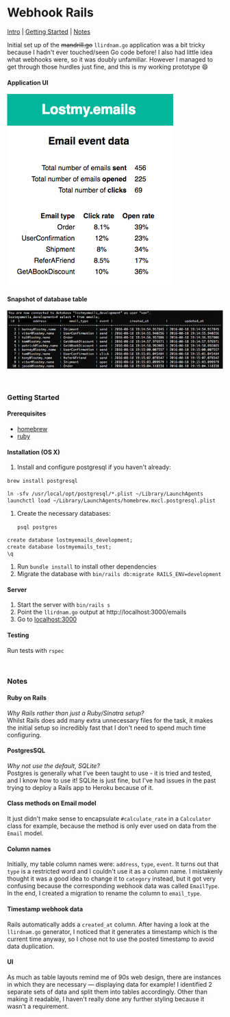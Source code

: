 # Webhook Rails
[Intro](#webhook-rails) | [Getting Started](#getting-started) | [Notes](#notes)

Initial set up of the ~~mandrill.go~~ `llirdnam.go` application was a bit tricky because I hadn't ever touched/seen Go code before! I also had little idea what webhooks were, so it was doubly unfamiliar. However I managed to get through those hurdles just fine, and this is my working prototype :smile:
&nbsp;

#### Application UI
![Application screenshot](/screenshot.png)

#### Snapshot of database table
![Database screenshot](/screenshot-psql.png)

&nbsp;
### Getting Started

#### Prerequisites
- [homebrew](http://brew.sh/)
- [ruby](https://www.ruby-lang.org/en/)

#### Installation (OS X)
1. Install and configure postgresql if you haven't already:

  `brew install postgresql`
  ```
  ln -sfv /usr/local/opt/postgresql/*.plist ~/Library/LaunchAgents
  launchctl load ~/Library/LaunchAgents/homebrew.mxcl.postgresql.plist
  ```

1. Create the necessary databases:

	`psql postgres`
  ```
  create database lostmyemails_development;
  create database lostmyemails_test;
  \q
  ```

1. Run `bundle install` to install other dependencies
1. Migrate the database with `bin/rails db:migrate RAILS_ENV=development`


#### Server
1. Start the server with `bin/rails s`
1. Point the `llirdnam.go` output at http://localhost:3000/emails
1. Go to [localhost:3000](http://localhost:3000)

#### Testing
Run tests with `rspec`


&nbsp;
### Notes

#### Ruby on Rails
_Why Rails rather than just a Ruby/Sinatra setup?_<br>
Whilst Rails does add many extra unnecessary files for the task, it makes the  initial setup so incredibly fast that I don't need to spend much time configuring.

#### PostgresSQL
_Why not use the default, SQLite?_<br>
Postgres is generally what I've been taught to use - it is tried and tested, and I know how to use it! SQLite is just fine, but I've had issues in the past trying to deploy a Rails app to Heroku because of it.

#### Class methods on Email model
It just didn't make sense to encapsulate `#calculate_rate` in a `Calculator` class for example, because the method is only ever used on data from the `Email` model.

#### Column names
Initially, my table column names were: `address`, `type`, `event`. It turns out that `type` is a restricted word and I couldn't use it as a column name. I mistakenly thought it was a good idea to change it to `category` instead, but it got very confusing because the corresponding webhook data was called `EmailType`. In the end, I created a migration to rename the column to `email_type`.

#### Timestamp webhook data
Rails automatically adds a `created_at` column. After having a look at the `llirdnam.go` generator, I noticed that it generates a timestamp which is the current time anyway, so I chose not to use the posted timestamp to avoid data duplication.

#### UI
As much as table layouts remind me of 90s web design, there are instances in which they are necessary — displaying data for example! I identified 2 separate sets of data and split them into tables accordingly. Other than making it readable, I haven't really done any further styling because it wasn't a requirement.
